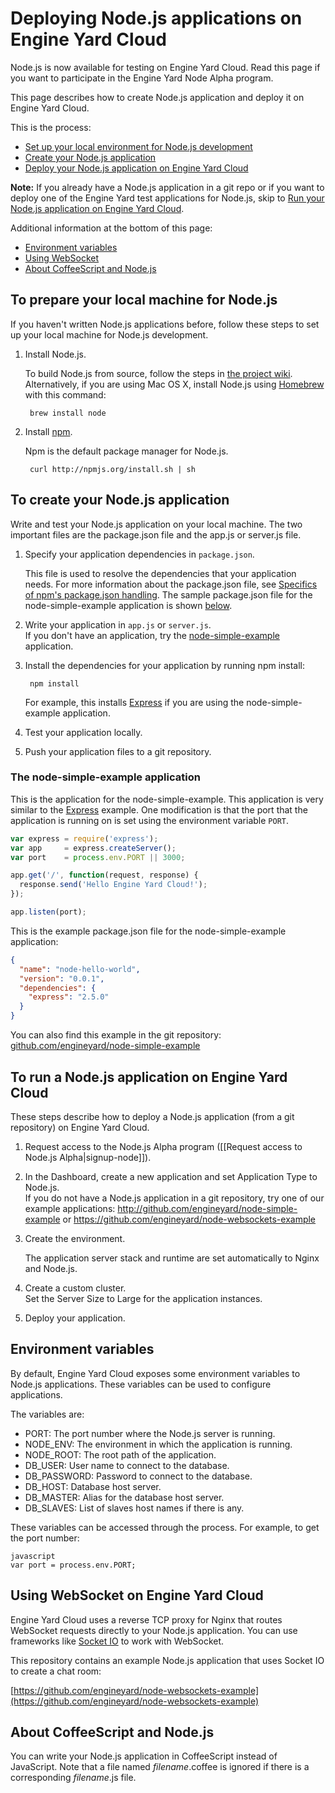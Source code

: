# Deploying Node.js applications on Engine Yard Cloud

Node.js is now available for testing on Engine Yard Cloud. Read this page if you want to participate in the Engine Yard Node Alpha program.

This page describes how to create Node.js application and deploy it on Engine Yard Cloud.

This is the process:

* [Set up your local environment for Node.js development][1]
* [Create your Node.js application][2]
* [Deploy your Node.js application on Engine Yard Cloud][3]

**Note:** If you already have a Node.js application in a git repo or if you want to deploy one of the Engine Yard test applications for Node.js, skip to [Run your Node.js application on Engine Yard Cloud][3].

Additional information at the bottom of this page: 

* [Environment variables][4]
* [Using WebSocket][5]
* [About CoffeeScript and Node.js][6]


<h2 id="topic1">To prepare your local machine for Node.js</h2>

If you haven't written Node.js applications before, follow these steps to set up your local machine for Node.js development. 

1. Install Node.js.  

    To build Node.js from source, follow the steps in [the project wiki](https://github.com/joyent/node/wiki/Installation).  
    Alternatively, if you are using Mac OS X, install Node.js using [Homebrew](http://mxcl.github.com/homebrew/) with this command: 

        brew install node

2. Install [npm](http://npmjs.org/).

    Npm is the default package manager for Node.js.

        curl http://npmjs.org/install.sh | sh

<h2 id="topic2">To create your Node.js application</h2>

Write and test your Node.js application on your local machine. The two important files are the package.json file and the app.js or server.js file.
<!-- Anthony to confirm our understanding of this -->

1. Specify your application dependencies in `package.json`.  

    This file is used to resolve the dependencies that your application needs. For more information about the package.json file, see [Specifics of npm's package.json handling](http://npmjs.org/doc/json.html). The sample package.json file for the node-simple-example application is shown [below][6].

2. Write your application in `app.js` or `server.js`.  
    If you don't have an application, try the [node-simple-example][6] application.

3. Install the dependencies for your application by running npm install:  

        npm install

    For example, this installs [Express](http://expressjs.com) if you are using the node-simple-example application.

4. Test your application locally.

5. Push your application files to a git repository.

<h3 id="topic6">The node-simple-example application</h3>

This is the application for the node-simple-example. This application is very similar to the [Express](http://expressjs.com/) example. One modification is that the port that the application is running on is set using the environment variable `PORT`. 

```javascript
var express = require('express');
var app     = express.createServer();
var port    = process.env.PORT || 3000;

app.get('/', function(request, response) {
  response.send('Hello Engine Yard Cloud!');
});

app.listen(port);
```
This is the example package.json file for the node-simple-example application:

```json
{
  "name": "node-hello-world",
  "version": "0.0.1",
  "dependencies": {
    "express": "2.5.0"
  }
}
```


You can also find this example in the git repository: [github.com/engineyard/node-simple-example](http://github.com/engineyard/node-simple-example)

<h2 id="topic3">To run a Node.js application on Engine Yard Cloud</h2>

These steps describe how to deploy a Node.js application (from a git repository) on Engine Yard Cloud.

1. Request access to the Node.js Alpha program ([[Request access to Node.js Alpha|signup-node]]).

2. In the Dashboard, create a new application and set Application Type to Node.js.  
    If you do not have a Node.js application in a git repository, try one of our example applications: http://github.com/engineyard/node-simple-example or https://github.com/engineyard/node-websockets-example

3. Create the environment.  

    The application server stack and runtime are set automatically to Nginx and Node.js.

4. Create a custom cluster.  
    Set the Server Size to Large for the application instances.

5. Deploy your application.


<h2 id="topic4"> Environment variables </h2>

By default, Engine Yard Cloud exposes some environment variables to Node.js applications. These variables can be used to configure applications.

The variables are:

- PORT: The port number where the Node.js server is running.
- NODE_ENV: The environment in which the application is running.
- NODE_ROOT: The root path of the application.
- DB_USER: User name to connect to the database.
- DB_PASSWORD: Password to connect to the database.
- DB_HOST: Database host server.
- DB_MASTER: Alias for the database host server.
- DB_SLAVES: List of slaves host names if there is any.

These variables can be accessed through the process. For example, to get the port number:

    javascript
    var port = process.env.PORT;

<h2 id="topic5">Using WebSocket on Engine Yard Cloud</h2>

Engine Yard Cloud uses a reverse TCP proxy for Nginx that routes WebSocket requests directly to your Node.js application. You can use frameworks like [Socket IO](http://socket.io/) to work with WebSocket.

This repository contains an example Node.js application that uses Socket IO to create a chat room:

[https://github.com/engineyard/node-websockets-example](https://github.com/engineyard/node-websockets-example)

<h2 id="topic6">About CoffeeScript and Node.js</h2>

You can write your Node.js application in CoffeeScript instead of JavaScript. 
Note that a file named *filename*.coffee is ignored if there is a corresponding *filename*.js file.


[1]: #topic1        "topic1"
[2]: #topic2        "topic2"
[3]: #topic3        "topic3"
[4]: #topic4        "topic4"
[5]: #topic5        "topic5"
[6]: #topic6        "topic6"
